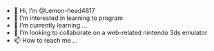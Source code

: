 - 👋 Hi, I’m @Lemon-head4817
- 👀 I’m interested in learning to program
- 🌱 I’m currently learning ...
- 💞️ I’m looking to collaborate on a web-related nintendo 3ds emulator
- 📫 How to reach me ...

<!---
Lemon-head4817/Lemon-head4817 is a ✨ special ✨ repository because its `README.md` (this file) appears on your GitHub profile.
You can click the Preview link to take a look at your changes.
--->
